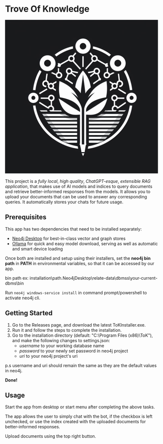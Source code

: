 # Trove Of Knowledge

<div align="center">
  <img width="640" alt="Gurveer05/moon-crater-boulder-detection-yolov5" src="https://github.com/gurveervirk/ToK/blob/main/app/public/tok.jpg">
</div>

This project is a *fully local*, *high quality*, *ChatGPT-esque*, *extensible RAG application*, that makes use of AI models and indices to query documents and retrieve better-informed responses from the models. It allows you to upload your documents that can be used to answer any corresponding queries. It automatically stores your chats for future usage.

## Prerequisites

This app has two dependencies that need to be installed separately:
- [Neo4j Desktop](https://neo4j.com/download/) for best-in-class vector and graph stores
- [Ollama](https://ollama.com/download) for quick and easy model download, serving as well as automatic and smart device loading

Once both are installed and setup using their installers, set the **neo4j bin path** in **PATH** in environmental variables, so that it can be accessed by our app. 

bin path ex: installation\path\.Neo4jDesktop\relate-data\dbmss\your-current-dbms\bin

Run ```neo4j windows-service install``` in command prompt/powershell to activate neo4j cli.

## Getting Started

1) Go to the Releases page, and download the latest ToKInstaller.exe. 
2) Run it and follow the steps to complete the installation.
3) Go to the installation directory (default: "C:\Program Files (x86)\ToK"), and make the following changes to settings.json:
    - *username* to your working database name
    - *password* to your newly set password in neo4j project
    - *uri* to your neo4j project's uri

p.s username and uri should remain the same as they are the default values in neo4j.

**Done!**

## Usage

Start the app from desktop or start menu after completing the above tasks.

The app allows the user to simply chat with the bot, if the checkbox is left unchecked, or use the index created with the uploaded documents for better-informed responses.

Upload documents using the top right button.